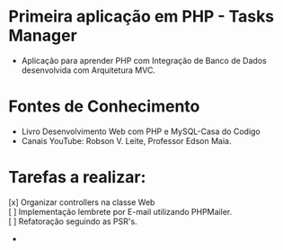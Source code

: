 # Primeira aplicação em PHP - Tasks Manager
- Aplicação para aprender PHP com Integração de Banco de Dados desenvolvida com Arquitetura MVC.

# Fontes de Conhecimento
- Livro Desenvolvimento Web com PHP e MySQL-Casa do Codigo
- Canais YouTube: Robson V. Leite, Professor Edson Maia.

# Tarefas a realizar:
[x] Organizar controllers na classe Web<br>
[ ] Implementação lembrete por E-mail utilizando PHPMailer.<br>
[ ] Refatoração seguindo as PSR's.<br>


- 
